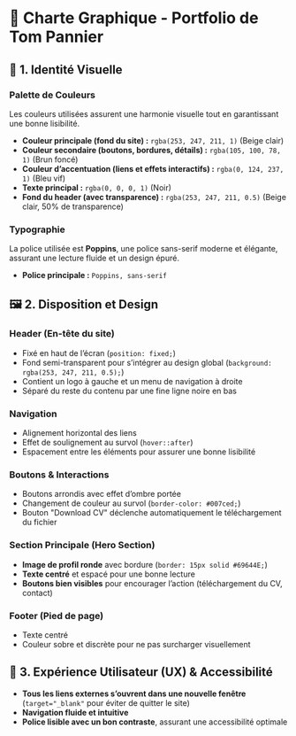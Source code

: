 # 🎨 **Charte Graphique - Portfolio de Tom Pannier**  

## 🎯 **1. Identité Visuelle**  

### **Palette de Couleurs**  
Les couleurs utilisées assurent une harmonie visuelle tout en garantissant une bonne lisibilité.  

- **Couleur principale (fond du site) :** `rgba(253, 247, 211, 1)` (Beige clair)  
- **Couleur secondaire (boutons, bordures, détails) :** `rgba(105, 100, 78, 1)` (Brun foncé)  
- **Couleur d’accentuation (liens et effets interactifs) :** `rgba(0, 124, 237, 1)` (Bleu vif)  
- **Texte principal :** `rgba(0, 0, 0, 1)` (Noir)  
- **Fond du header (avec transparence) :** `rgba(253, 247, 211, 0.5)` (Beige clair, 50% de transparence)  

### **Typographie**  
La police utilisée est **Poppins**, une police sans-serif moderne et élégante, assurant une lecture fluide et un design épuré.  

- **Police principale :** `Poppins, sans-serif`  

## 🖼️ **2. Disposition et Design**  

### **Header (En-tête du site)**  
- Fixé en haut de l’écran (`position: fixed;`)  
- Fond semi-transparent pour s’intégrer au design global (`background: rgba(253, 247, 211, 0.5);`)  
- Contient un logo à gauche et un menu de navigation à droite  
- Séparé du reste du contenu par une fine ligne noire en bas  

### **Navigation**  
- Alignement horizontal des liens  
- Effet de soulignement au survol (`hover::after`)  
- Espacement entre les éléments pour assurer une bonne lisibilité  

### **Boutons & Interactions**  
- Boutons arrondis avec effet d’ombre portée  
- Changement de couleur au survol (`border-color: #007ced;`)  
- Bouton "Download CV" déclenche automatiquement le téléchargement du fichier  

### **Section Principale (Hero Section)**  
- **Image de profil ronde** avec bordure (`border: 15px solid #69644E;`)  
- **Texte centré** et espacé pour une bonne lecture  
- **Boutons bien visibles** pour encourager l’action (téléchargement du CV, contact)  

### **Footer (Pied de page)**  
- Texte centré  
- Couleur sobre et discrète pour ne pas surcharger visuellement  

## 🚀 **3. Expérience Utilisateur (UX) & Accessibilité**  

- **Tous les liens externes s’ouvrent dans une nouvelle fenêtre** (`target="_blank"` pour éviter de quitter le site)  
- **Navigation fluide et intuitive**  
- **Police lisible avec un bon contraste**, assurant une accessibilité optimale  
